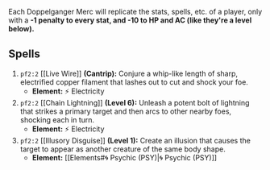 Each Doppelganger Merc will replicate the stats, spells, etc. of a player, only with a **-1 penalty to every stat, and -10 to HP and AC (like they're a level below).**

## Spells

1. `pf2:2` [[Live Wire]] **(Cantrip):** Conjure a whip-like length of sharp, electrified copper filament that lashes out to cut and shock your foe.
	- **Element:** ⚡ Electricity
2. `pf2:2` [[Chain Lightning]] **(Level 6):** Unleash a potent bolt of lightning that strikes a primary target and then arcs to other nearby foes, shocking each in turn.
	- **Element:** ⚡ Electricity
3. `pf2:2` [[Illusory Disguise]] **(Level 1):** Create an illusion that causes the target to appear as another creature of the same body shape.
	- **Element:** [[Elements#🌀 Psychic (PSY)|🌀 Psychic (PSY)]]